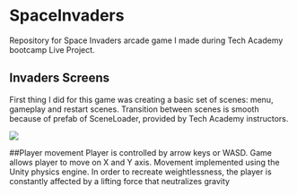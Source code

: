 # SpaceInvaders
Repository for Space Invaders arcade game I made during Tech Academy bootcamp Live Project.

## Invaders Screens
First thing I did for this game was creating a basic set of scenes: menu, gameplay and restart scenes. Transition between scenes is smooth because of prefab of SceneLoader, provided by Tech Academy instructors.

![](https://media.giphy.com/media/v1.Y2lkPTc5MGI3NjExeTViNXc1N3RnOGN6ZDI2YzFxMWFzbjdtcHI5c3RoOHpwanFtbHd6NSZlcD12MV9pbnRlcm5hbF9naWZfYnlfaWQmY3Q9Zw/63Y50MxMdYLASjg9nR/giphy.gif)

##Player movement
Player is controlled by arrow keys or WASD. Game allows player to move on X and Y axis. Movement implemented using the Unity physics engine. In order to recreate weightlessness, the player is constantly affected by a lifting force that neutralizes gravity
